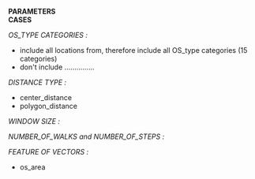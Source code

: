 **PARAMETERS**  
**CASES**

*OS_TYPE CATEGORIES :*  
* include all locations from, therefore include all OS_type categories (15 categories)  
* don't include ...............   

*DISTANCE TYPE :* 
* center_distance
* polygon_distance

*WINDOW SIZE :* 


*NUMBER_OF_WALKS and NUMBER_OF_STEPS :* 

*FEATURE OF VECTORS :* 
* os_area